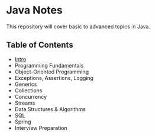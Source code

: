 
# Java Notes
This repository will cover basic to advanced topics in Java.

## Table of Contents

- [Intro](https://github.com/MarsProgrammingLab/java-notes/tree/main/src/main/java/intro)
- Programming Fundamentals
- Object-Oriented Programming
- Exceptions, Assertions, Logging
- Generics
- Collections
- Concurrency
- Streams
- Data Structures & Algorithms 
- SQL
- Spring
- Interview Preparation
